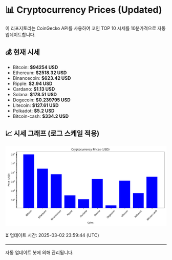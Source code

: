 
# 📊 Cryptocurrency Prices (Updated)

이 리포지토리는 CoinGecko API를 사용하여 코인 TOP 10 시세를 10분가격으로 자동 업데이트합니다.

## 💰 현재 시세
- Bitcoin: **$94254 USD**
- Ethereum: **$2518.32 USD**
- Binancecoin: **$623.42 USD**
- Ripple: **$2.94 USD**
- Cardano: **$1.13 USD**
- Solana: **$178.51 USD**
- Dogecoin: **$0.239795 USD**
- Litecoin: **$127.61 USD**
- Polkadot: **$5.2 USD**
- Bitcoin-cash: **$334.2 USD**

## 📈 시세 그래프 (로그 스케일 적용)
![Crypto Prices](crypto_prices.png)

⏳ 업데이트 시간: 2025-03-02 23:59:44 (UTC)

---
자동 업데이트 봇에 의해 관리됩니다.
